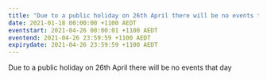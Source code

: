```yaml
---
title: "Due to a public holiday on 26th April there will be no events that day"
date: 2021-01-18 00:00:00 +1100 AEDT
eventstart: 2021-04-26 00:00:01 +1100 AEDT
eventend: 2021-04-26 23:59:59 +1100 AEDT
expirydate: 2021-04-26 23:59:59 +1100 AEDT
---
```


Due to a public holiday on 26th April there will be no events that day